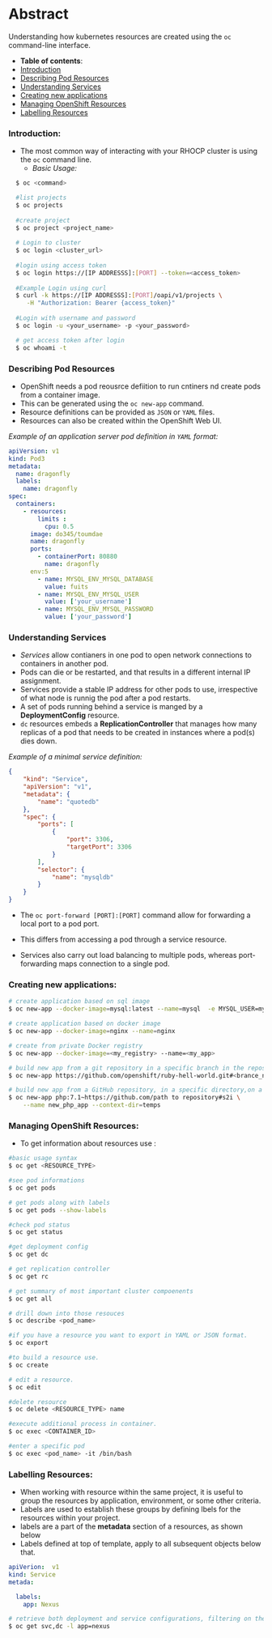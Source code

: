 
# Abstract

Understanding how kubernetes resources are created using the `oc` command-line interface.


-  **Table of contents**:
  - [Introduction](#introduction)
  - [Describing Pod Resources](#describing-pod-resources)
  - [Understanding Services](#understanding-services)
  - [Creating new applications](#creating-new-applications)
  - [Managing OpenShift Resources](#managing-openshift-resources)
  - [Labelling Resources](#labelling-resources)


### **Introduction:**

- The most common way of interacting with your RHOCP cluster is using the `oc` command line.
  - *Basic Usage:*

``` bash
  $ oc <command>

  #list projects
  $ oc projects 
  
  #create project
  $ oc project <project_name>
  
  # Login to cluster
  $ oc login <cluster_url>
  
  #login using access token
  $ oc login https://[IP ADDRESSS]:[PORT] --token=<access_token>
  
  #Example Login using curl
  $ curl -k https://[IP ADDRESSS]:[PORT]/oapi/v1/projects \
     -H "Authorization: Bearer {access_token}"
  
  #Login with username and password
  $ oc login -u <your_username> -p <your_password>

  # get access token after login
  $ oc whoami -t
```

### **Describing Pod Resources**

- OpenShift needs a pod reousrce defiition to run cntiners nd create pods from a container image.
- This can be generated using the `oc new-app` command.
- Resource definitions can be provided as `JSON` or `YAML` files.
- Resources can also be created within the OpenShift Web UI.

*Example of an application server pod definition in `YAML` format:*

```yaml
apiVersion: v1
kind: Pod3
metadata:
  name: dragonfly
  labels:
    name: dragonfly
spec:
  containers:
    - resources:
        limits :
          cpu: 0.5
      image: do345/toumdae
      name: dragonfly
      ports:
        - containerPort: 80880
          name: dragonfly
      env:5
        - name: MYSQL_ENV_MYSQL_DATABASE
          value: fuits
        - name: MYSQL_ENV_MYSQL_USER
          value: ['your_username']
        - name: MYSQL_ENV_MYSQL_PASSWORD
          value: ['your_password']
```
### **Understanding Services**

- *Services* allow contianers in one pod to open network connections to containers in another pod.
- Pods can die or be restarted, and that results in a different internal IP assignment.
- Services provide a stable IP address for other pods to use, irrespective of what node is runnig the pod after a pod restarts.
- A set of pods running behind a service is manged by a **DeploymentConfig** resource.
- `dc` resources embeds a **ReplicationController** that manages how many replicas of a pod that needs to be created in instances where a pod(s) dies down.

*Example of a minimal service definition:*

```json
{
    "kind": "Service", 
    "apiVersion": "v1",
    "metadata": {
        "name": "quotedb" 
    },
    "spec": {
        "ports": [ 
            {
                "port": 3306,
                "targetPort": 3306
            }
        ],
        "selector": {
            "name": "mysqldb" 
        }
    }
}
```

- The `oc port-forward [PORT]:[PORT]` command allow for forwarding a local port to a pod port.

- This differs from accessing a pod through a service resource.
- Services also carry out load balancing to multiple pods, whereas port-forwarding maps connection to a single pod.

### Creating new applications:

```bash
# create application based on sql image
$ oc new-app --docker-image=mysql:latest --name=mysql  -e MYSQL_USER=myuser -e MYSQL_PASSWORD=password -e MYSQL_DATABASE=mydb -e MYSQL_ROOT_PASSWORD=password

# create application based on docker image
$ oc new-app --docker-image=nginx --name=nginx

# create from private Docker registry
$ oc new-app --docker-image=<my_registry> --name=<my_app>

# build new app from a git repository in a specific branch in the repository 
$ oc new-app https://github.com/openshift/ruby-hell-world.git#<brance_name> 

# build new app from a GitHub repository, in a specific directory,on a specific brance based on a PHP image.
$ oc new-app php:7.1~https://github.com/path to repository#s2i \
    --name new_php_app --context-dir=temps   
```

### Managing OpenShift Resources:
- To get information about resources use :

```bash
#basic usage syntax
$ oc get <RESOURCE_TYPE>

#see pod informations
$ oc get pods

# get pods along with labels 
$ oc get pods --show-labels

#check pod status
$ oc get status

#get deployment config
$ oc get dc

# get replication controller
$ oc get rc

# get summary of most important cluster compoenents
$ oc get all 

# drill down into those resouces
$ oc describe <pod_name>

#if you have a resource you want to export in YAML or JSON format.
$ oc export

#to build a resource use.
$ oc create 

# edit a resource.
$ oc edit

#delete resource
$ oc delete <RESOURCE_TYPE> name

#execute additional process in container.
$ oc exec <CONTAINER_ID>

#enter a specific pod
$ oc exec <pod_name> -it /bin/bash
```

### **Labelling Resources:**

- When working with resource within the same project, it is useful to group the resources by application, environment, or some other criteria.
- Labels are used to establish these groups by defining lbels for the resources within your project.
- labels are a part of the **metadata** section of a resources, as shown below
- Labels defined at top of template, apply to all subsequent objects below that.

```yaml
apiVerion:  v1
kind: Service
metada:

  labels:
    app: Nexus
```

```bash
# retrieve both deployment and service configurations, filtering on the app-nexus label
$ oc get svc,dc -l app=nexus
```



